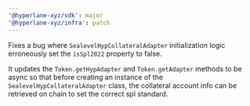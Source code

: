 ```yaml
---
'@hyperlane-xyz/sdk': major
'@hyperlane-xyz/infra': patch
---
```


Fixes a bug where `SealevelHypCollateralAdapter` initialization logic erroneously set the `isSpl2022` property to false.

It updates the `Token.getHypAdapter` and `Token.getAdapter` methods to be async so that before creating an instance of the `SealevelHypCollateralAdapter` class, the collateral account info can be retrieved on chain to set the correct spl standard.
